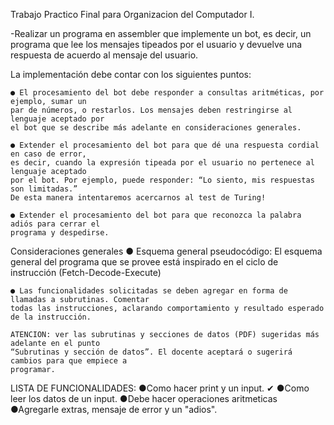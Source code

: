 Trabajo Practico Final para Organizacion del Computador I.

-Realizar un programa en assembler que implemente un bot, es decir, un programa que lee los
mensajes tipeados por el usuario y devuelve una respuesta de acuerdo al mensaje del usuario.

La implementación debe contar con los siguientes puntos:
    
    ● El procesamiento del bot debe responder a consultas aritméticas, por ejemplo, sumar un
    par de números, o restarlos. Los mensajes deben restringirse al lenguaje aceptado por
    el bot que se describe más adelante en consideraciones generales.
    
    ● Extender el procesamiento del bot para que dé una respuesta cordial en caso de error,
    es decir, cuando la expresión tipeada por el usuario no pertenece al lenguaje aceptado
    por el bot. Por ejemplo, puede responder: “Lo siento, mis respuestas son limitadas.”
    De esta manera intentaremos acercarnos al test de Turing!
    
    ● Extender el procesamiento del bot para que reconozca la palabra adiós para cerrar el
    programa y despedirse.

Consideraciones generales
    ● Esquema general pseudocódigo: El esquema general del programa que se provee está inspirado en el ciclo de instrucción
    (Fetch-Decode-Execute) 


    ● Las funcionalidades solicitadas se deben agregar en forma de llamadas a subrutinas. Comentar
    todas las instrucciones, aclarando comportamiento y resultado esperado de la instrucción.
    
    ATENCION: ver las subrutinas y secciones de datos (PDF) sugeridas más adelante en el punto
    “Subrutinas y sección de datos”. El docente aceptará o sugerirá cambios para que empiece a
    programar.


LISTA DE FUNCIONALIDADES:
    ●Como hacer print y un input. ✔ 
    ●Como leer los datos de un input.
    ●Debe hacer operaciones aritmeticas
    ●Agregarle extras, mensaje de error y un "adios".